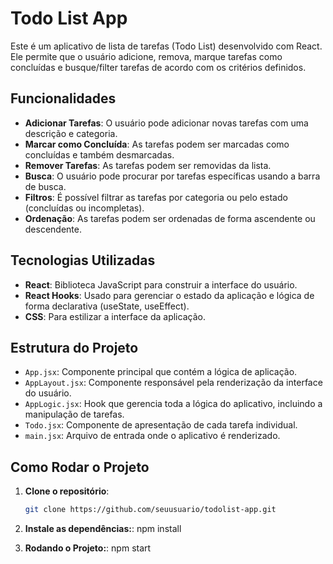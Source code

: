 # Todo List App

Este é um aplicativo de lista de tarefas (Todo List) desenvolvido com React. Ele permite que o usuário adicione, remova, marque tarefas como concluídas e busque/filter tarefas de acordo com os critérios definidos.

## Funcionalidades

- **Adicionar Tarefas**: O usuário pode adicionar novas tarefas com uma descrição e categoria.
- **Marcar como Concluída**: As tarefas podem ser marcadas como concluídas e também desmarcadas.
- **Remover Tarefas**: As tarefas podem ser removidas da lista.
- **Busca**: O usuário pode procurar por tarefas específicas usando a barra de busca.
- **Filtros**: É possível filtrar as tarefas por categoria ou pelo estado (concluídas ou incompletas).
- **Ordenação**: As tarefas podem ser ordenadas de forma ascendente ou descendente.

## Tecnologias Utilizadas

- **React**: Biblioteca JavaScript para construir a interface do usuário.
- **React Hooks**: Usado para gerenciar o estado da aplicação e lógica de forma declarativa (useState, useEffect).
- **CSS**: Para estilizar a interface da aplicação.

## Estrutura do Projeto

- `App.jsx`: Componente principal que contém a lógica de aplicação.
- `AppLayout.jsx`: Componente responsável pela renderização da interface do usuário.
- `AppLogic.jsx`: Hook que gerencia toda a lógica do aplicativo, incluindo a manipulação de tarefas.
- `Todo.jsx`: Componente de apresentação de cada tarefa individual.
- `main.jsx`: Arquivo de entrada onde o aplicativo é renderizado.

## Como Rodar o Projeto

1. **Clone o repositório**:
   ```bash
   git clone https://github.com/seuusuario/todolist-app.git
   ```
2. **Instale as dependências:**:
   npm install

3. **Rodando o Projeto:**:
   npm start

```

```
